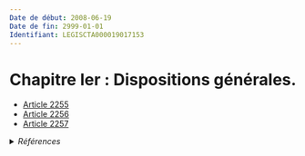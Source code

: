 ```yaml
---
Date de début: 2008-06-19
Date de fin: 2999-01-01
Identifiant: LEGISCTA000019017153
---
```


<h1>Chapitre Ier : Dispositions générales.</h1>

- [Article 2255](article_2255.md)
- [Article 2256](article_2256.md)
- [Article 2257](article_2257.md)

<details>
  <summary><em>Références</em></summary>

  <h2>Articles faisant référence à la section</h2>
  
  <ul>
    <li>
      <a href="https://legal.tricoteuses.fr//redirection/LEGIARTI000019014275?vers=git&vers=legifrance">LOI n° 2008-561 du 17 juin 2008 portant réforme de la prescription en matière civile - article 2 ENTIEREMENT_MODIF</a> CREE source
    </li>
  </ul>
</details>
